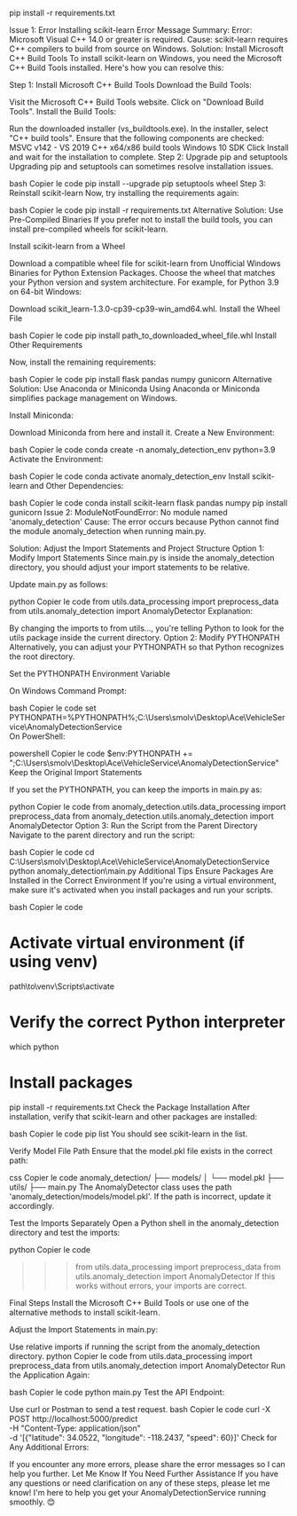 pip install -r requirements.txt



Issue 1: Error Installing scikit-learn
Error Message Summary:
Error: Microsoft Visual C++ 14.0 or greater is required.
Cause: scikit-learn requires C++ compilers to build from source on Windows.
Solution: Install Microsoft C++ Build Tools
To install scikit-learn on Windows, you need the Microsoft C++ Build Tools installed. Here's how you can resolve this:

Step 1: Install Microsoft C++ Build Tools
Download the Build Tools:

Visit the Microsoft C++ Build Tools website.
Click on "Download Build Tools".
Install the Build Tools:

Run the downloaded installer (vs_buildtools.exe).
In the installer, select "C++ build tools".
Ensure that the following components are checked:
MSVC v142 - VS 2019 C++ x64/x86 build tools
Windows 10 SDK
Click Install and wait for the installation to complete.
Step 2: Upgrade pip and setuptools
Upgrading pip and setuptools can sometimes resolve installation issues.

bash
Copier le code
pip install --upgrade pip setuptools wheel
Step 3: Reinstall scikit-learn
Now, try installing the requirements again:

bash
Copier le code
pip install -r requirements.txt
Alternative Solution: Use Pre-Compiled Binaries
If you prefer not to install the build tools, you can install pre-compiled wheels for scikit-learn.

Install scikit-learn from a Wheel

Download a compatible wheel file for scikit-learn from Unofficial Windows Binaries for Python Extension Packages.
Choose the wheel that matches your Python version and system architecture.
For example, for Python 3.9 on 64-bit Windows:

Download scikit_learn-1.3.0-cp39-cp39-win_amd64.whl.
Install the Wheel File

bash
Copier le code
pip install path_to_downloaded_wheel_file.whl
Install Other Requirements

Now, install the remaining requirements:

bash
Copier le code
pip install flask pandas numpy gunicorn
Alternative Solution: Use Anaconda or Miniconda
Using Anaconda or Miniconda simplifies package management on Windows.

Install Miniconda:

Download Miniconda from here and install it.
Create a New Environment:

bash
Copier le code
conda create -n anomaly_detection_env python=3.9
Activate the Environment:

bash
Copier le code
conda activate anomaly_detection_env
Install scikit-learn and Other Dependencies:

bash
Copier le code
conda install scikit-learn flask pandas numpy
pip install gunicorn
Issue 2: ModuleNotFoundError: No module named 'anomaly_detection'
Cause:
The error occurs because Python cannot find the module anomaly_detection when running main.py.

Solution: Adjust the Import Statements and Project Structure
Option 1: Modify Import Statements
Since main.py is inside the anomaly_detection directory, you should adjust your import statements to be relative.

Update main.py as follows:

python
Copier le code
from utils.data_processing import preprocess_data
from utils.anomaly_detection import AnomalyDetector
Explanation:

By changing the imports to from utils..., you're telling Python to look for the utils package inside the current directory.
Option 2: Modify PYTHONPATH
Alternatively, you can adjust your PYTHONPATH so that Python recognizes the root directory.

Set the PYTHONPATH Environment Variable

On Windows Command Prompt:

bash
Copier le code
set PYTHONPATH=%PYTHONPATH%;C:\Users\smolv\Desktop\Ace\VehicleService\AnomalyDetectionService\
On PowerShell:

powershell
Copier le code
$env:PYTHONPATH += ";C:\Users\smolv\Desktop\Ace\VehicleService\AnomalyDetectionService\"
Keep the Original Import Statements

If you set the PYTHONPATH, you can keep the imports in main.py as:

python
Copier le code
from anomaly_detection.utils.data_processing import preprocess_data
from anomaly_detection.utils.anomaly_detection import AnomalyDetector
Option 3: Run the Script from the Parent Directory
Navigate to the parent directory and run the script:

bash
Copier le code
cd C:\Users\smolv\Desktop\Ace\VehicleService\AnomalyDetectionService\
python anomaly_detection\main.py
Additional Tips
Ensure Packages Are Installed in the Correct Environment
If you're using a virtual environment, make sure it's activated when you install packages and run your scripts.

bash
Copier le code
# Activate virtual environment (if using venv)
path\to\venv\Scripts\activate

# Verify the correct Python interpreter
which python

# Install packages
pip install -r requirements.txt
Check the Package Installation
After installation, verify that scikit-learn and other packages are installed:

bash
Copier le code
pip list
You should see scikit-learn in the list.

Verify Model File Path
Ensure that the model.pkl file exists in the correct path:

css
Copier le code
anomaly_detection/
├── models/
│   └── model.pkl
├── utils/
├── main.py
The AnomalyDetector class uses the path 'anomaly_detection/models/model.pkl'. If the path is incorrect, update it accordingly.

Test the Imports Separately
Open a Python shell in the anomaly_detection directory and test the imports:

python
Copier le code
>>> from utils.data_processing import preprocess_data
>>> from utils.anomaly_detection import AnomalyDetector
If this works without errors, your imports are correct.

Final Steps
Install the Microsoft C++ Build Tools or use one of the alternative methods to install scikit-learn.

Adjust the Import Statements in main.py:

Use relative imports if running the script from the anomaly_detection directory.
python
Copier le code
from utils.data_processing import preprocess_data
from utils.anomaly_detection import AnomalyDetector
Run the Application Again:

bash
Copier le code
python main.py
Test the API Endpoint:

Use curl or Postman to send a test request.
bash
Copier le code
curl -X POST http://localhost:5000/predict \
-H "Content-Type: application/json" \
-d '[{"latitude": 34.0522, "longitude": -118.2437, "speed": 60}]'
Check for Any Additional Errors:

If you encounter any more errors, please share the error messages so I can help you further.
Let Me Know If You Need Further Assistance
If you have any questions or need clarification on any of these steps, please let me know! I'm here to help you get your AnomalyDetectionService running smoothly. 😊